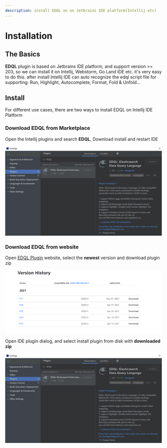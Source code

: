 ```yaml
---
description: install EDQL on on Jetbrains IDE platform(Intellij etc)
---
```


# Installation

## The Basics

**EDQL** plugin is based on Jetbrains IDE platform, and support version >= 203, so we can install it on Intellij, Webstorm, Go Land IDE etc. it's very easy to do this. after install Intellij IDE can auto recognize the edql script file for supporting: Run, Highlight, Autocomplete, Format, Fold & Unfold…

## Install

For different use cases, there are two ways to install EDQL on Intellij IDE Platform

### Download EDQL from Marketplace

Open the Intellij plugins and search **EDQL**, Download install and restart IDE

![](../.gitbook/assets/install-edql.png)

### Download EDQL from website

Open [EDQL Plugin](https://plugins.jetbrains.com/plugin/16364-edql-elasticsearch-data-query-language) website, select the **newest** version and download plugin zip

![](../.gitbook/assets/manual-install.png)

Open IDE plugin dialog, and select install plugin from disk with **downloaded zip**

![](<../.gitbook/assets/install-edql (1).png>)

